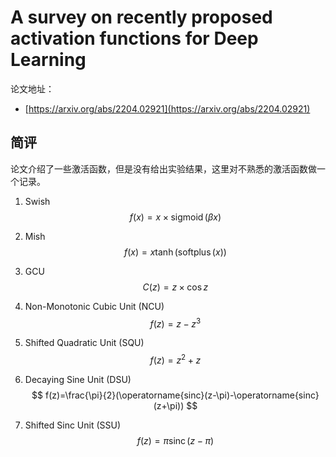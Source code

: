 # A survey on recently proposed activation functions for Deep Learning

论文地址：

- [https://arxiv.org/abs/2204.02921](https://arxiv.org/abs/2204.02921)



## 简评

论文介绍了一些激活函数，但是没有给出实验结果，这里对不熟悉的激活函数做一个记录。

1. Swish
   $$
   f(x)=x \times \operatorname{sigmoid}(\beta x)
   $$

2. Mish
   $$
   f(x)=x \tanh (\operatorname{softplus}(x))
   $$

3. GCU
   $$
   C(z)=z \times \cos z
   $$

4. Non-Monotonic Cubic Unit (NCU)
   $$
   f(z)=z-z^{3}
   $$

5. Shifted Quadratic Unit (SQU)
   $$
   f(z)=z^{2}+z
   $$

6. Decaying Sine Unit (DSU)
   $$
   f(z)=\frac{\pi}{2}(\operatorname{sinc}(z-\pi)-\operatorname{sinc}(z+\pi))
   $$

7. Shifted Sinc Unit (SSU)
   $$
   f(z)=\pi \operatorname{sinc}(z-\pi)
   $$

